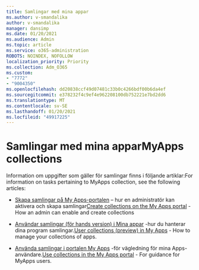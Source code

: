 ```yaml
---
title: Samlingar med mina appar
ms.author: v-smandalika
author: v-smandalika
manager: dansimp
ms.date: 01/20/2021
ms.audience: Admin
ms.topic: article
ms.service: o365-administration
ROBOTS: NOINDEX, NOFOLLOW
localization_priority: Priority
ms.collection: Adm_O365
ms.custom:
- "7772"
- "9004350"
ms.openlocfilehash: dd20838ccf49d07481c33b0c4266bdf00b6da4ef
ms.sourcegitcommit: e378232f4c9ef4e962208100db752221e7bd2dd6
ms.translationtype: MT
ms.contentlocale: sv-SE
ms.lasthandoff: 01/20/2021
ms.locfileid: "49917225"
---
```

# <a name="myapps-collections"></a><span data-ttu-id="5b158-102">Samlingar med mina appar</span><span class="sxs-lookup"><span data-stu-id="5b158-102">MyApps collections</span></span>

<span data-ttu-id="5b158-103">Information om uppgifter som gäller för samlingar finns i följande artiklar:</span><span class="sxs-lookup"><span data-stu-id="5b158-103">For information on tasks pertaining to MyApps collection, see the following articles:</span></span>

- <span data-ttu-id="5b158-104">[Skapa samlingar på My Apps-portalen](https://docs.microsoft.com/azure/active-directory/manage-apps/access-panel-collections) – hur en administratör kan aktivera och skapa samlingar</span><span class="sxs-lookup"><span data-stu-id="5b158-104">[Create collections on the My Apps portal](https://docs.microsoft.com/azure/active-directory/manage-apps/access-panel-collections) - How an admin can enable and create collections</span></span>

- <span data-ttu-id="5b158-105">[Användar samlingar (för hands version) i Mina appar](https://docs.microsoft.com/azure/active-directory/user-help/my-apps-portal-user-collections) -hur du hanterar dina program samlingar.</span><span class="sxs-lookup"><span data-stu-id="5b158-105">[User collections (preview) in My Apps](https://docs.microsoft.com/azure/active-directory/user-help/my-apps-portal-user-collections) - How to manage your collections of apps.</span></span> 

- <span data-ttu-id="5b158-106">[Använda samlingar i portalen My Apps](https://docs.microsoft.com/azure/active-directory/user-help/my-applications-portal-workspaces) -för vägledning för mina Apps-användare.</span><span class="sxs-lookup"><span data-stu-id="5b158-106">[Use collections in the My Apps portal](https://docs.microsoft.com/azure/active-directory/user-help/my-applications-portal-workspaces) - For guidance for MyApps users.</span></span>